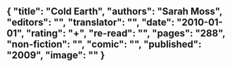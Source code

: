 {
 "title": "Cold Earth",
 "authors": "Sarah Moss",
 "editors": "",
 "translator": "",
 "date": "2010-01-01",
 "rating": "+",
 "re-read": "",
 "pages": "288",
 "non-fiction": "",
 "comic": "",
 "published": "2009",
 "image": ""
}
---

